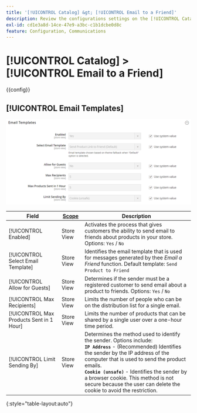 ```yaml
---
title: '[!UICONTROL Catalog] &gt; [!UICONTROL Email to a Friend]'
description: Review the configurations settings on the [!UICONTROL Catalog] &gt; [!UICONTROL Email to a Friend] page of the Commerce Admin.
exl-id: cd1e3a8d-14ce-47e9-a3bc-c1b1dcbe0d8c
feature: Configuration, Communications
---
```

# [!UICONTROL Catalog] > [!UICONTROL Email to a Friend]

{{config}}

## [!UICONTROL Email Templates]

![Email Templates](./assets/email-to-a-friend-email-templates.png)<!-- zoom -->

<!-- [Email Templates](https://docs.magento.com/user-guide/marketing/email-template-configuration.html) -->

|Field|[Scope](../../getting-started/websites-stores-views.md#scope-settings)|Description|
|--- |--- |--- |
|[!UICONTROL Enabled]|Store View|Activates the process that gives customers the ability to send email to friends about products in your store. Options: `Yes` / `No`|
|[!UICONTROL Select Email Template]|Store View|Identifies the email template that is used for messages generated by thee _Email a Friend_ function. Default template: `Send Product to Friend`|
|[!UICONTROL Allow for Guests]|Store View|Determines if the sender must be a registered customer to send email about a product to friends. Options: `Yes` / `No`|
|[!UICONTROL Max Recipients]|Store View|Limits the number of people who can be on the distribution list for a single email.|
|[!UICONTROL Max Products Sent in 1  Hour]|Store View|Limits the number of products that can be shared by a single user over a one-hour time period.|
|[!UICONTROL Limit Sending By]|Store View|Determines the method used to identify the sender. Options include: <br/>**`IP Address`** - (Recommended) Identifies the sender by the IP address of the computer that is used to send the product emails. <br/>**`Cookie (unsafe)`** - Identifies the sender by a browser cookie. This method is not secure because the user can delete the cookie to avoid the restriction.|

{:style="table-layout:auto"}
